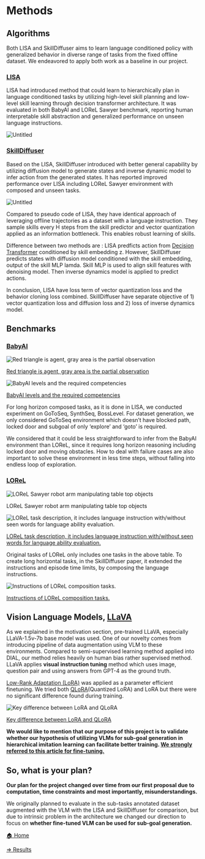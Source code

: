 # Methods

## Algorithms

  Both LISA and SkillDiffuser aims to learn language conditioned policy with generalized behavior in diverse range of tasks from the fixed offline dataset. We endeavored to apply both work as a baseline in our project. 

### [LISA](https://arxiv.org/pdf/2203.00054)

  LISA had introduced method that could learn to hierarchically plan in language conditioned tasks
by utilizing high-level skill planning and low-level skill learning through decision transformer architecture. It was evaluated in both BabyAI and LOReL Sawyer benchmark, reporting human interpretable skill abstraction and generalized performance on unseen language instructions.

![Untitled](Methods%20257e2e4c83cd4fb68cbff295668c1555/Untitled.png)

### [SkillDiffuser](https://skilldiffuser.github.io/)

  Based on the LISA, SkillDiffuser introduced with better general capability by utilizing diffusion model to generate states and inverse dynamic model to infer action from the generated states. It has reported improved performance over LISA including LOReL Sawyer environment with composed and unseen tasks.

![Untitled](Methods%20257e2e4c83cd4fb68cbff295668c1555/Untitled%201.png)

Compared to pseudo code of LISA, they have identical approach of leveraging offline trajectories as a dataset with a language instruction. They sample skills every H steps from the skill predictor and vector quantization applied as an information bottleneck. This enables robust learning of skills. 

Difference between two methods are : LISA predficts action from [Decision Transformer](https://arxiv.org/abs/2106.01345) conditioned by skill embedding z. However, SkillDiffuser predicts states with diffusion model conditioned with the skill embedding, output of the skill MLP lamda. Skill MLP is used to align skill features with denoising model. Then inverse dynamics model is applied to predict actions. 

In conclusion, LISA have loss term of vector quantization loss and the behavior cloning loss combined. SkillDiffuser have separate objective of 1) vector quantization loss and diffusion loss  and 2) loss of inverse dynamics model.

## Benchmarks

### [BabyAI](https://github.com/mila-iqia/babyai)

![[Red triangle is agent, gray area is the partial observation](https://arxiv.org/pdf/1810.08272#page=5.32) ](Methods%20257e2e4c83cd4fb68cbff295668c1555/Untitled%202.png)

[Red triangle is agent, gray area is the partial observation](https://arxiv.org/pdf/1810.08272#page=5.32) 

![[BabyAI levels and the required competencies](https://arxiv.org/pdf/1810.08272)](Methods%20257e2e4c83cd4fb68cbff295668c1555/Untitled%203.png)

[BabyAI levels and the required competencies](https://arxiv.org/pdf/1810.08272)

  For long horizon composed tasks, as it is done in LISA, we conducted experiment on GoToSeq, SynthSeq, BossLevel. For dataset generation, we only considered GoToSeq environment which doesn’t have blocked path, locked door and subgoal of only ‘explore’ and ‘goto’ is required. 

  We considered that it could be less straightforward to infer from the BabyAI environment than LOReL, since it requires long horizon reasoning including locked door and moving obstacles. How to deal with failure cases are also important to solve these environment in less time steps, without falling into endless loop of exploration. 

### [LOReL](https://github.com/suraj-nair-1/lorel)

![LOReL Sawyer robot arm manipulating table top objects](Methods%20257e2e4c83cd4fb68cbff295668c1555/Untitled%204.png)

LOReL Sawyer robot arm manipulating table top objects

![[LOReL task description, it includes language instruction with/without seen words for language ability evaluation.](https://arxiv.org/pdf/2312.11598)](Methods%20257e2e4c83cd4fb68cbff295668c1555/Untitled%205.png)

[LOReL task description, it includes language instruction with/without seen words for language ability evaluation.](https://arxiv.org/pdf/2312.11598)

  Original tasks of LOReL only includes one tasks in the above table. To create long horizontal tasks, in the SkillDiffuser paper, it extended the instructions and episode time limits, by composing the language instructions. 

![[Instructions of LOReL composition tasks.](https://arxiv.org/pdf/2312.11598)](Methods%20257e2e4c83cd4fb68cbff295668c1555/Untitled%206.png)

[Instructions of LOReL composition tasks.](https://arxiv.org/pdf/2312.11598)

## Vision Language Models, [LLaVA](https://github.com/haotian-liu/LLaVA)

As we explained in the motivation section, pre-trained LLaVA, especially LLaVA-1.5v-7b base model was used.  One of our novelty comes from introducing pipeline of data augmentation using VLM to these environments. Compared to semi-supervised learning method applied into DIAL, our method relies heavily on human bias rather supervised method. LLaVA applies **visual** **instruction tuning** method which uses image, question pair and using answers from GPT-4 as the ground truth. 

[Low-Rank Adaptation (LoRA)](https://arxiv.org/pdf/2106.09685) was applied as a parameter efficient finetuning. We tried both [QLoRA](https://arxiv.org/pdf/2305.14314)(Quantized LoRA) and LoRA but there were no significant difference found during training.

![[Key difference between LoRA and QLoRA](https://medium.com/@sujathamudadla1213/difference-between-qlora-and-lora-for-fine-tuning-llms-0ea35a195535)](Methods%20257e2e4c83cd4fb68cbff295668c1555/Untitled%207.png)

[Key difference between LoRA and QLoRA](https://medium.com/@sujathamudadla1213/difference-between-qlora-and-lora-for-fine-tuning-llms-0ea35a195535)

**We would like to mention that our purpose of this project is to validate whether our hypothesis of utilizing VLMs for sub-goal generation in hierarchical imitation learning can facilitate better training. [We strongly referred to this article for fine-tuning.](https://wandb.ai/byyoung3/ml-news/reports/How-to-Fine-Tune-LLaVA-on-a-Custom-Dataset--Vmlldzo2NjUwNTc1)**

## So, what is your plan?

**Our plan for the project changed over time from our first proposal due to computation, time constraints and most importantly, misunderstandings.** 

We originally planned to evaluate in the sub-tasks annotated dataset augmented with the VLM with the LISA and SkillDiffuser for comparison, but due to intrinsic problem in the architecture we changed our direction to focus on **whether fine-tuned VLM can be used for sub-goal generation.** 

[🏠 Home](../Subgoal%20generation%20with%20Vision%20Language%20Models%20for%2071dadafcdb46425d9f40acbb7b606c42.md)

[⇒ Results](Results%20eb542b8b5ec840bb872b245719228ef3.md)